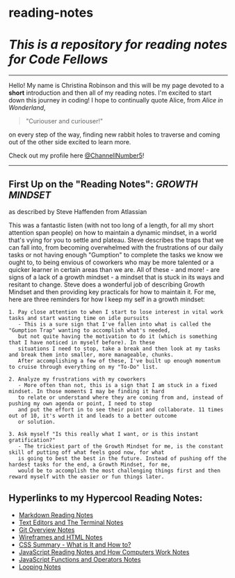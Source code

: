 # reading-notes

# *This is a repository for reading notes for Code Fellows*

***

Hello! My name is Christina Robinson and this will be my page devoted to a **short** introduction and then all of my reading notes. I'm excited to start down this journey in coding! I hope to continually quote Alice, from *Alice in Wonderland*,  

> "Curiouser and curiouser!"

on every step of the way, finding new rabbit holes to traverse and coming out of the other side excited to learn more.

Check out my profile here [@ChannellNumber5](https://github.com/ChannellNumber5 "A wonderful profile, if I do say so myself")!

***

## First Up on the "Reading Notes": _GROWTH MINDSET_ 
  as described by Steve Haffenden from Atlassian
  
This was a fantastic listen (with not too long of a length, for all my short attention span people) on how to maintain a dynamic mindset, in a world that's vying for you to settle and plateau. Steve describes the traps that we can fall into, from becoming overwhelmed with the frustrations of our daily tasks or not having enough "Gumption" to complete the tasks we know we ought to, to being envious of coworkers who may be more talented or a quicker learner in certain areas than we are. All of these - and more! - are signs of a lack of a growth mindset - a mindset that is stuck in its ways and resitant to change. Steve does a wonderful job of describing Growth Mindset and then providing key practicals for how to maintain it. For me, here are three reminders for how I keep my self in a growth mindset:

    1. Pay close attention to when I start to lose interest in vital work tasks and start wasting time on idle pursuits
       - This is a sure sign that I've fallen into what is called the "Gumption Trap" wanting to accomplish what's needed, 
       but not quite having the motivation to do it (which is something that I have noticed in myself before). In these 
       situations I need to stop, take a break and then look at my tasks and break them into smaller, more manageable, chunks. 
       After accomplishing a few of these, I've built up enough momentum to cruise through everything on my "To-Do" list.
       
    2. Analyze my frustrations with my coworkers
       - More often than not, this is a sign that I am stuck in a fixed mindset. In those moments I may be finding it hard 
       to relate or understand where they are coming from and, instead of pushing my own agenda or point, I need to stop 
       and put the effort in to see their point and collaborate. 11 times out of 10, it's worth it and leads to a better outcome 
       or solution.
       
    3. Ask myself "Is this really what I want, or is this instant gratification?"
       - The trickiest part of the Growth Mindset for me, is the constant skill of putting off what feels good now, for what 
       is going to best the best in the future. Instead of pushing off the hardest tasks for the end, a Growth Mindset, for me,
       would be to accomplish the most challenging things first and then reward myself with the easier or fun things later.

## Hyperlinks to my Hypercool Reading Notes:
- [Markdown Reading Notes](markdown.md)
- [Text Editors and The Terminal Notes](terminalreading.md)
- [Git Overview Notes](gitoverview.md)
- [Wireframes and HTML Notes](hypertextmarkuplanguage.md)
- [CSS Summary - What is It and How to?](css-reading-notes.md)
- [JavaScript Reading Notes and How Computers Work Notes](jsreadingnotes.md)
- [JavaScript Functions and Operators Notes](functions.md)
- [Looping Notes](looping.md)